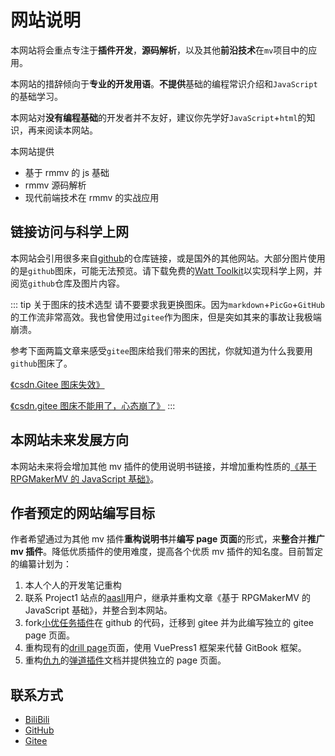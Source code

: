 <!-- ---
permalink: /website-introduction/
--- -->

# 网站说明

本网站将会重点专注于**插件开发**，**源码解析**，以及其他**前沿技术**在`mv`项目中的应用。

本网站的措辞倾向于**专业的开发用语**。**不提供**基础的编程常识介绍和`JavaScript`的基础学习。

本网站对**没有编程基础**的开发者并不友好，建议你先学好`JavaScript`+`html`的知识，再来阅读本网站。

本网站提供

- 基于 rmmv 的 js 基础
- rmmv 源码解析
- 现代前端技术在 rmmv 的实战应用

## 链接访问与科学上网

本网站会引用很多来自[github](https://github.com/)的仓库链接，或是国外的其他网站。大部分图片使用的是`github`图床，可能无法预览。请下载免费的[Watt Toolkit](https://steampp.net/)以实现科学上网，并阅览`github`仓库及图片内容。

::: tip 关于图床的技术选型
请不要要求我更换图床。因为`markdown`+`PicGo`+`GitHub`的工作流非常高效。我也曾使用过`gitee`作为图床，但是突如其来的事故让我极端崩溃。

参考下面两篇文章来感受`gitee`图床给我们带来的困扰，你就知道为什么我要用`github`图床了。

[《csdn.Gitee 图床失效》](https://blog.csdn.net/trouble0914/article/details/123827401)

[《csdn.gitee 图床不能用了，心态崩了》](https://blog.csdn.net/rong09_13/article/details/123885104)
:::

## 本网站未来发展方向

本网站未来将会增加其他 mv 插件的使用说明书链接，并增加重构性质的[《基于 RPGMakerMV 的 JavaScript 基础》](https://rpg.blue/thread-395487-1-1.html)。

## 作者预定的网站编写目标

作者希望通过为其他 mv 插件**重构说明书**并**编写 page 页面**的形式，来**整合**并**推广 mv 插件**。降低优质插件的使用难度，提高各个优质 mv 插件的知名度。目前暂定的编纂计划为：

1. 本人个人的开发笔记重构
2. 联系 Project1 站点的[aasll](https://rpg.blue/home.php?mod=space&uid=2647944)用户，继承并重构文章《基于 RPGMakerMV 的 JavaScript 基础》，并整合到本网站。
3. fork[小优任务插件](https://github.com/Lagomoro/Lagomoro-Mission-MV)在 github 的代码，迁移到 gitee 并为此编写独立的 gitee page 页面。
4. 重构现有的[drill page](https://hechicollegecomputerassociation.gitee.io/drill-plugins-api-page/)页面，使用 VuePress1 框架来代替 GitBook 框架。
5. 重构[仇九](https://space.bilibili.com/4615755)的[弹道插件](https://github.com/QiuJiu-HG/QJ-Bullet)文档并提供独立的 page 页面。

## 联系方式

- [BiliBili](https://space.bilibili.com/359907572)
- [GitHub](https://github.com/RuanZhongNan)
- [Gitee](https://gitee.com/HechiCollegeComputerAssociation)
